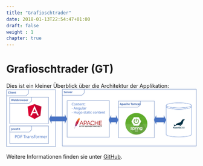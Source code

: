 ```yaml
---
title: "Grafioschtrader"
date: 2018-01-13T22:54:47+01:00
draft: false
weight : 1
chapter: true
---
```

# Grafioschtrader (GT)
Dies ist ein kleiner Überblick über die Architektur der Applikation:
![Architektur](Komponenten.svg)

Weitere Informationen finden sie unter [GitHub](//github.com/hugograf/grafioschtrader).